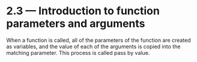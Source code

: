 # 2.3 — Introduction to function parameters and arguments

When a function is called, all of the parameters of the function are created as variables, and the value of each of the arguments is copied into the matching parameter. This process is called pass by value.
